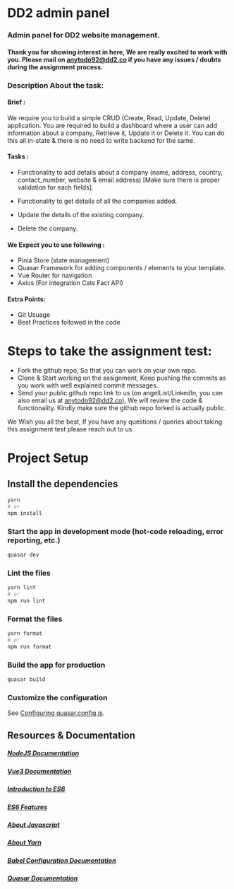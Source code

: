 # DD2 admin panel 

### Admin panel for DD2 website management.

#### Thank you for showing interest in here, We are really excited to work with you. Please mail on anytodo92@dd2.co if you have any issues / doubts during the assignment process.
### Description About the task:

#### Brief :

We require you to build a simple CRUD (Create, Read, Update, Delete) application. You are required to build a dashboard where a user can add information about a company, Retrieve it, Update it or Delete it. You can do this all in-state & there is no need to write backend for the same.

#### Tasks :

- Functionality to add details about a company (name, address, country, contact_number, website & email address) [Make sure there is proper validation for each fields].

- Functionality to get details of all the companies added.

- Update the details of the existing company.

- Delete the company.


#### We Expect you to use following :

- Pinia Store (state management)
- Quasar Framework for adding components / elements to your template.
- Vue Router for navigation
- Axios (For integration Cats Fact API)

#### Extra Points:

- Git Usuage
- Best Practices followed in the code

# Steps to take the assignment test:

- Fork the github repo, So that you can work on your own repo.
- Clone & Start working on the assignment, Keep pushing the commits as you work with well explained commit messages.
- Send your public github repo link to us (on angelList/LinkedIn, you can also email us at anytodo92@dd2.co), We will review the code & functionality. Kindly make sure the github repo forked is actually public.

We Wish you all the best, If you have any questions / queries about taking this assignment test please reach out to us.

# Project Setup

## Install the dependencies

```bash
yarn
# or
npm install
```

### Start the app in development mode (hot-code reloading, error reporting, etc.)

```bash
quasar dev
```

### Lint the files

```bash
yarn lint
# or
npm run lint
```

### Format the files

```bash
yarn format
# or
npm run format
```

### Build the app for production

```bash
quasar build
```

### Customize the configuration

See [Configuring quasar.config.js](https://v2.quasar.dev/quasar-cli-webpack/quasar-config-js).

## Resources & Documentation

##### [NodeJS Documentation](https://nodejs.org/dist/latest-v16.x/docs/api/)

##### [Vue3 Documentation](https://vuejs.org/guide/introduction.html)

##### [Introduction to ES6](https://www.freecodecamp.org/news/write-less-do-more-with-javascript-es6-5fd4a8e50ee2)

##### [ES6 Features](https://www.w3schools.com/js/js_es6.asp)

##### [About Javascript](https://developer.mozilla.org/en-US/docs/Web/JavaScript)

##### [About Yarn](https://yarnpkg.com/)

##### [Babel Configuration Documentation](https://babeljs.io/docs/en/configuration)

##### [Quasar Documentation](https://quasar.dev/)
